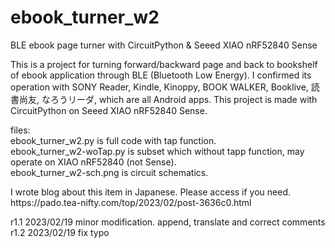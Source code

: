 # ebook_turner_w2
BLE ebook page turner with CircuitPython & Seeed XIAO nRF52840 Sense
<p></p>
This is a project for turning forward/backward page and back to bookshelf of ebook application through BLE (Bluetooth Low Energy). I confirmed its operation with SONY Reader, Kindle, Kinoppy, BOOK WALKER, Booklive, 読書尚友, なろうリーダ, which are all Android apps. This project is made with CircuitPython on Seeed XIAO nRF52840 Sense.
<p></p>
files:<br />
ebook_turner_w2.py is full code with tap function.<br />
ebook_turner_w2-woTap.py is subset which without tapp function, may operate on XIAO nRF52840 (not Sense).<br />
ebook_turner_w2-sch.png is circuit schematics.
<p></p>
I wrote blog about this item in Japanese. Please access if you need.<br />
https://pado.tea-nifty.com/top/2023/02/post-3636c0.html
<p></p>
r1.1 2023/02/19 minor modification. append, translate and correct comments<br />
r1.2 2023/02/19 fix typo
